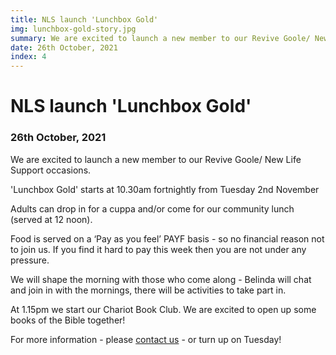 ```yaml
---
title: NLS launch 'Lunchbox Gold'
img: lunchbox-gold-story.jpg
summary: We are excited to launch a new member to our Revive Goole/ New Life Support occasions.
date: 26th October, 2021
index: 4
---
```


# NLS launch 'Lunchbox Gold'

### 26th October, 2021

We are excited to launch a new member to our Revive Goole/ New Life Support occasions.

'Lunchbox Gold' starts at 10.30am fortnightly from Tuesday 2nd November

Adults can drop in for a cuppa and/or come for our community lunch (served at 12 noon).

Food is served on a ‘Pay as you feel’ PAYF basis - so no financial reason not to join us. If you find it hard to pay this week then you are not under any pressure.

We will shape the morning with those who come along - Belinda will chat and join in with the mornings, there will be activities to take part in.

At 1.15pm we start our Chariot Book Club. We are excited to open up some books of the Bible together!

For more information - please [contact us](/contact) - or turn up on Tuesday!
